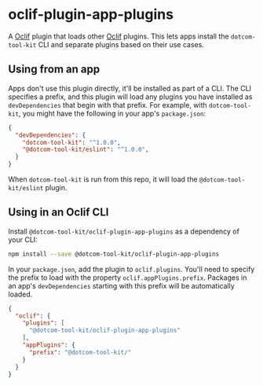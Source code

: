 # oclif-plugin-app-plugins

A [Oclif](https://oclif.io) plugin that loads other [Oclif](https://oclif.io) plugins. This lets apps install the `dotcom-tool-kit` CLI and separate plugins based on their use cases.

## Using from an app

Apps don't use this plugin directly, it'll be installed as part of a CLI. The CLI specifies a prefix, and this plugin will load any plugins you have installed as `devDependencies` that begin with that prefix. For example, with `dotcom-tool-kit`, you might have the following in your app's `package.json`:

```json
{
  "devDependencies": {
    "dotcom-tool-kit": "^1.0.0",
    "@dotcom-tool-kit/eslint": "^1.0.0",
  }
}
```

When `dotcom-tool-kit` is run from this repo, it will load the `@dotcom-tool-kit/eslint` plugin.

## Using in an Oclif CLI

Install `@dotcom-tool-kit/oclif-plugin-app-plugins` as a dependency of your CLI:

```sh
npm install --save @dotcom-tool-kit/oclif-plugin-app-plugins
```

In your `package.json`, add the plugin to `oclif.plugins`. You'll need to specify the prefix to load with the property `oclif.appPlugins.prefix`. Packages in an app's `devDependencies` starting with this prefix will be automatically loaded.

```json
{
  "oclif": {
    "plugins": [
      "@dotcom-tool-kit/oclif-plugin-app-plugins"
    ],
    "appPlugins": {
      "prefix": "@dotcom-tool-kit/"
    }
  }
}
